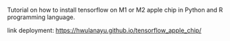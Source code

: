 Tutorial on how to install tensorflow on M1 or M2 apple chip in Python and R programming language.

link deployment: https://hwulanayu.github.io/tensorflow_apple_chip/
